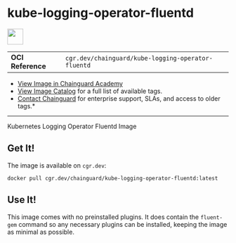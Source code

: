 <!--monopod:start-->
# kube-logging-operator-fluentd

<!--url:start-->
<a href="https://github.com/vmware/kube-fluentd-operator">
<!--logo:start-->
  <img src="https://storage.googleapis.com/chainguard-academy/logos/kube-logging-operator-fluentd/logo.svg" width="36px" height="36px" />
<!--logo:end-->
</a>
<!--url:end-->

| | |
| - | - |
| **OCI Reference** | `cgr.dev/chainguard/kube-logging-operator-fluentd` |

* [View Image in Chainguard Academy](https://edu.chainguard.dev/chainguard/chainguard-images/reference/kube-logging-operator-fluentd/overview/)
* [View Image Catalog](https://console.enforce.dev/images/catalog) for a full list of available tags.
* [Contact Chainguard](https://www.chainguard.dev/chainguard-images) for enterprise support, SLAs, and access to older tags.*
---
<!--monopod:end-->

<!--overview:start-->
Kubernetes Logging Operator Fluentd Image
<!--overview:end-->

<!--getting:start-->
## Get It!
The image is available on `cgr.dev`:

```
docker pull cgr.dev/chainguard/kube-logging-operator-fluentd:latest
```
<!--getting:end-->

<!--body:start-->
## Use It!

This image comes with no preinstalled plugins. It does contain the `fluent-gem` command so any necessary plugins can
be installed, keeping the image as minimal as possible.
<!--body:end-->
